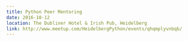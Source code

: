```yaml
---
title: Python Peer Mentoring
date: 2016-10-12
location: The Dubliner Hotel & Irish Pub, Heidelberg
link: http://www.meetup.com/HeidelbergPython/events/qhqmplyvnbqb/
---
```

